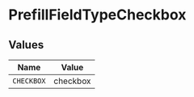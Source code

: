 # PrefillFieldTypeCheckbox


## Values

| Name       | Value      |
| ---------- | ---------- |
| `CHECKBOX` | checkbox   |